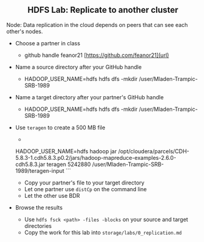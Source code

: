 ## <center> HDFS Lab: Replicate to another cluster

Node: Data replication in the cloud depends on peers that can see each
other's nodes.

* Choose a partner in class
    * github handle feanor21 [https://github.com/feanor21](url)
   
* Name a source directory after your GitHub handle
    * HADOOP_USER_NAME=hdfs hdfs dfs -mkdir /user/Mladen-Trampic-SRB-1989
	
* Name a target directory after your partner's GitHub handle
    * HADOOP_USER_NAME=hdfs hdfs dfs -mkdir /user/Mladen-Trampic-SRB-1989
	
* Use `teragen` to create a 500 MB file
    *  ```
	HADOOP_USER_NAME=hdfs hadoop jar /opt/cloudera/parcels/CDH-5.8.3-1.cdh5.8.3.p0.2/jars/hadoop-mapreduce-examples-2.6.0-cdh5.8.3.jar teragen 5242880 /user/Mladen-Trampic-SRB-1989/teragen-input
	   ```
	* Copy your partner's file to your target directory 
    * Let one partner use `distCp` on the command line
    * Let the other use BDR
* Browse the results 
    * Use `hdfs fsck <path> -files -blocks` on your source and target directories
    * Copy the work for this lab into `storage/labs/0_replication.md`

